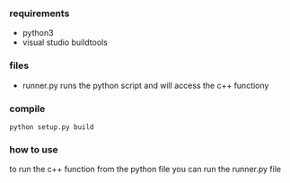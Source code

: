

### requirements 
* python3
* visual studio buildtools 


### files
* runner.py
runs the python script and will access the c++ functiony


### compile
`python setup.py build`
### how to use
to run the c++ function from the python file you can run the runner.py file
